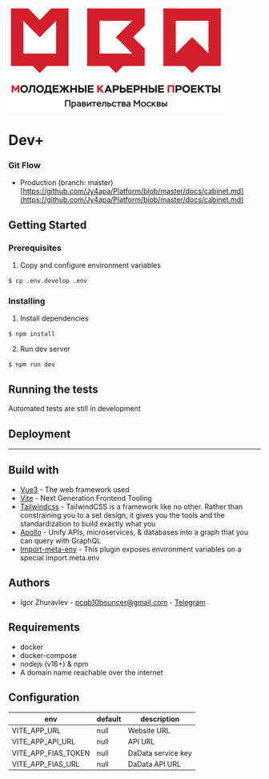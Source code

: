 ![Alt text](public/logo.png?raw=true "talent-mos-logo")
# Dev+

### Git Flow

- Production (branch: master) [https://github.com/Jy4apa/Platform/blob/master/docs/cabinet.md](https://github.com/Jy4apa/Platform/blob/master/docs/cabinet.md)


## Getting Started

### Prerequisites

1. Copy and configure environment variables

```shell
$ cp .env.develop .env
```

### Installing

1. Install dependencies

```shell
$ npm install
```

2. Run dev server

```shell
$ npm run dev
```

## Running the tests

Automated tests are still in development

## Deployment

---

## Build with

- [Vue3](https://vuejs.org/) - The web framework used
- [Vite](https://vitejs.dev/) - Next Generation Frontend Tooling
- [Tailwindcss](https://tailwindcss.com/) - TailwindCSS is a framework like no other. Rather than constraining you to a set design, it gives you the tools and the standardization to build exactly what you
- [Apollo](https://www.apollographql.com/) - Unify APIs, microservices, & databases into a graph that you can query with GraphQL
- [Import-meta-env](https://iendeavor.github.io/import-meta-env/) - This plugin exposes environment variables on a special import.meta.env


## Authors

- Igor Zhuravlev - [pcqb10bouncer@gmail.com](mailto:pcqb10bouncer@gmail.com) - [Telegram](https://t.me/NeOMBouncer)

## Requirements

- docker
- docker-compose
- nodejs (v16+) & npm
- A domain name reachable over the internet

## Configuration

| env                    | default | description        |
|------------------------|---------|--------------------|
| VITE_APP_URL           | null    | Website URL        |
| VITE_APP_API_URL       | null    | API URL            |
| VITE_APP_FIAS_TOKEN    | null    | DaData service key |
| VITE_APP_FIAS_URL      | null    | DaData API URL     |
